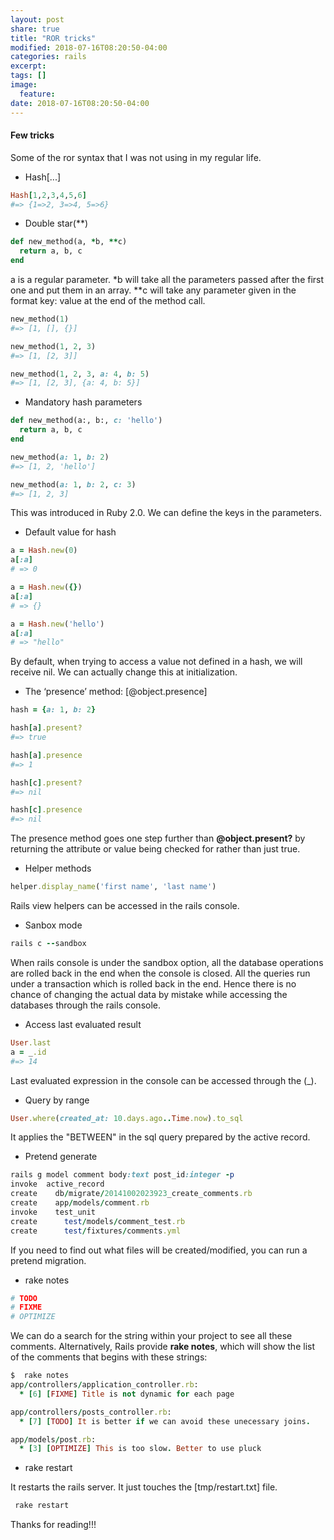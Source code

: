 ```yaml
---
layout: post
share: true
title: "ROR tricks"
modified: 2018-07-16T08:20:50-04:00
categories: rails
excerpt:
tags: []
image:
  feature:
date: 2018-07-16T08:20:50-04:00
---
```


#### Few tricks
Some of the ror syntax that I was not using in my regular life.

* Hash[...]

```ruby
Hash[1,2,3,4,5,6]
#=> {1=>2, 3=>4, 5=>6}
```
* Double star(**)

```ruby
def new_method(a, *b, **c)
  return a, b, c
end
```
a is a regular parameter. *b will take all the parameters passed after the first one and put them in an array. **c will take any parameter given in the format key: value at the end of the method call.

```ruby
new_method(1)
#=> [1, [], {}]

new_method(1, 2, 3)
#=> [1, [2, 3]]

new_method(1, 2, 3, a: 4, b: 5)
#=> [1, [2, 3], {a: 4, b: 5}]
```

* Mandatory hash parameters

```ruby
def new_method(a:, b:, c: 'hello')
  return a, b, c
end

new_method(a: 1, b: 2)
#=> [1, 2, 'hello']

new_method(a: 1, b: 2, c: 3)
#=> [1, 2, 3]
```

This was introduced in Ruby 2.0. We can define the keys in the parameters.

* Default value for hash

```ruby
a = Hash.new(0)
a[:a]
# => 0

a = Hash.new({})
a[:a]
# => {}

a = Hash.new('hello')
a[:a]
# => "hello"
```
By default, when trying to access a value not defined in a hash, we will receive nil. We can actually change this at initialization.


* The ‘presence’ method: [@object.presence]

```ruby
hash = {a: 1, b: 2}

hash[a].present?
#=> true

hash[a].presence
#=> 1

hash[c].present?
#=> nil

hash[c].presence
#=> nil

```
The presence method goes one step further than **@object.present?** by returning the attribute or value being checked for rather than just true.

* Helper methods

```ruby
helper.display_name('first name', 'last name')
```
Rails view helpers can be accessed in the rails console.

* Sanbox mode

```ruby
rails c --sandbox
```
When rails console is under the sandbox option, all the database operations are rolled back in the end when the console is closed.
All the queries run under a transaction which is rolled back in the end.
Hence there is no chance of changing the actual data by mistake while accessing the databases through the rails console.

* Access last evaluated result

```ruby
User.last
a = _.id
#=> 14
```
Last evaluated expression in the console can be accessed through the (_). 

* Query by range

```ruby
User.where(created_at: 10.days.ago..Time.now).to_sql
```
It applies the "BETWEEN" in the sql query prepared by the active record.

* Pretend generate

```ruby
rails g model comment body:text post_id:integer -p
invoke  active_record
create    db/migrate/20141002023923_create_comments.rb
create    app/models/comment.rb
invoke    test_unit
create      test/models/comment_test.rb
create      test/fixtures/comments.yml
```

If you need to find out what files will be created/modified, you can run a pretend migration.

* rake notes

```ruby
# TODO
# FIXME
# OPTIMIZE
```

We can do a search for the string within your project to see all these comments. Alternatively, Rails provide **rake notes**, which will show the list of the comments that begins with these strings:

```ruby
$  rake notes
app/controllers/application_controller.rb:
  * [6] [FIXME] Title is not dynamic for each page

app/controllers/posts_controller.rb:
  * [7] [TODO] It is better if we can avoid these unecessary joins.

app/models/post.rb:
  * [3] [OPTIMIZE] This is too slow. Better to use pluck
```


* rake restart

It restarts the rails server. It just touches the [tmp/restart.txt] file.

```ruby
 rake restart 
```





Thanks for reading!!!

